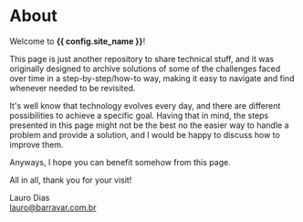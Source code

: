 # About

Welcome to **{{ config.site_name }}**!

This page is just another repository to share technical stuff, and it was originally designed to archive solutions of some of the challenges faced over time in a step-by-step/how-to way, making it easy to navigate and find whenever needed to be revisited.

It's well know that technology evolves every day, and there are different possibilities to achieve a specific goal. Having that in mind, the steps presented in this page might not be the best no the easier way to handle a problem and provide a solution, and I would be happy to discuss how to improve them.

Anyways, I hope you can benefit somehow from this page.

All in all, thank you for your visit!

Lauro Dias  
[lauro@barravar.com.br](mailto:lauro@barravar.com.br)
